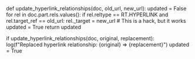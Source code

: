 def update_hyperlink_relationships(doc, old_url, new_url):
    updated = False
    for rel in doc.part.rels.values():
        if rel.reltype == RT.HYPERLINK and rel.target_ref == old_url:
            rel._target = new_url  # This is a hack, but it works
            updated = True
    return updated


if update_hyperlink_relationships(doc, original, replacement):
    log(f"Replaced hyperlink relationship: {original} => {replacement}")
    updated = True